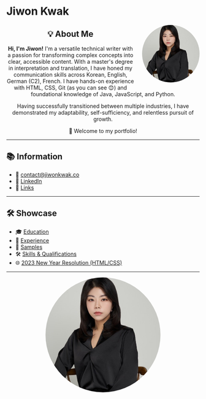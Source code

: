 # Jiwon Kwak

<img src="./assets/images/1710235569584.jpeg" alt="Jiwon Kwak Photo" width="150" style="border-radius: 50%; float: right; margin: 0 0 20px 20px;"> 

<h2 align="center">💡 About Me</h2>

<div align="center">
  <p style="max-width: 600px; text-align: center;">
    <strong>Hi, I'm Jiwon!</strong>  
    I'm a versatile technical writer with a passion for transforming complex concepts into clear, accessible content. With a master's degree in interpretation and translation, I have honed my communication skills across Korean, English, German (C2), French. I have hands-on experience with HTML, CSS, Git (as you can see 😊) and foundational knowledge of Java, JavaScript, and Python.
  </p>
  <p style="max-width: 600px; text-align: center;">
    Having successfully transitioned between multiple industries, I have demonstrated my adaptability, self-sufficiency, and relentless pursuit of growth.
  </p>
  <p>🚀 Welcome to my portfolio!</p>
</div>

---

<h2>📚 Information</h2>
<ul>
  <li>📧 <a href="mailto:contact@jiwonkwak.co">contact@jiwonkwak.co</a></li>
  <li>🔗 <a href="https://www.linkedin.com/in/jiwon-kwak/" target="_blank">LinkedIn</a></li>
  <li>🔗 <a href="./pages/links.md">Links</a></li>
</ul>

---

<h2>🛠️ Showcase</h2>
<ul>
  <li>🎓 <a href="./pages/education.md">Education</a></li>
  <li>💼 <a href="./pages/experience.md">Experience</a></li>
  <li>📝 <a href="./pages/samples.md">Samples</a></li>
  <li>🛠️ <a href="./pages/qualifications.md">Skills & Qualifications</a></li>
  <li>🌐 <a href="https://jiwon-lieb.github.io/my_page/"> 2023 New Year Resolution (HTML/CSS) </a></li>
</ul>

---

<img src="./assets/images/1710235569584.jpeg" alt="Jiwon Kwak Photo" width="300" style="border-radius: 50%; display: block; margin: 0 auto;">
